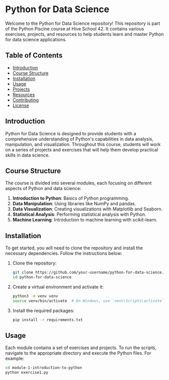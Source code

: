 # Python for Data Science

Welcome to the Python for Data Science repository! This repository is part of the Python Piscine course at Hive School 42. It contains various exercises, projects, and resources to help students learn and master Python for data science applications.

## Table of Contents

- [Introduction](#introduction)
- [Course Structure](#course-structure)
- [Installation](#installation)
- [Usage](#usage)
- [Projects](#projects)
- [Resources](#resources)
- [Contributing](#contributing)
- [License](#license)

## Introduction

Python for Data Science is designed to provide students with a comprehensive understanding of Python's capabilities in data analysis, manipulation, and visualization. Throughout this course, students will work on a series of projects and exercises that will help them develop practical skills in data science.

## Course Structure

The course is divided into several modules, each focusing on different aspects of Python and data science:

1. **Introduction to Python**: Basics of Python programming.
2. **Data Manipulation**: Using libraries like NumPy and pandas.
3. **Data Visualization**: Creating visualizations with Matplotlib and Seaborn.
4. **Statistical Analysis**: Performing statistical analysis with Python.
5. **Machine Learning**: Introduction to machine learning with scikit-learn.

## Installation

To get started, you will need to clone the repository and install the necessary dependencies. Follow the instructions below:

1. Clone the repository:
    ```bash
    git clone https://github.com/your-username/python-for-data-science.git
    cd python-for-data-science
    ```

2. Create a virtual environment and activate it:
    ```bash
    python3 -m venv venv
    source venv/bin/activate  # On Windows, use `venv\Scripts\activate`
    ```

3. Install the required packages:
    ```bash
    pip install -r requirements.txt
    ```

## Usage

Each module contains a set of exercises and projects. To run the scripts, navigate to the appropriate directory and execute the Python files. For example:

```bash
cd module-1-introduction-to-python
python exercise1.py

